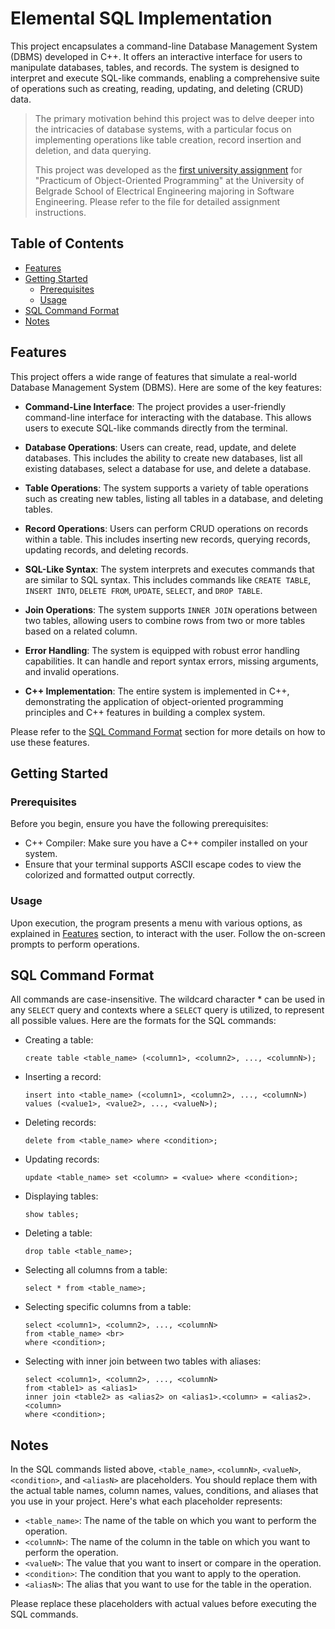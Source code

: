 # Elemental SQL Implementation

This project encapsulates a command-line Database Management System (DBMS) developed in C++. It offers an interactive interface for users to manipulate databases, tables, and records. The system is designed to interpret and execute SQL-like commands, enabling a comprehensive suite of operations such as creating, reading, updating, and deleting (CRUD) data.
<br />


> The primary motivation behind this project was to delve deeper into the intricacies of database systems, with a particular focus on implementing operations like table creation, record insertion and deletion, and data querying.
>
> This project was developed as the [first university assignment](instructions.pdf) for "Practicum of Object-Oriented Programming" at the University of Belgrade School of Electrical Engineering majoring in Software Engineering. Please refer to the file for detailed assignment instructions.

## Table of Contents

- [Features](#features)
- [Getting Started](#getting-started)
  - [Prerequisites](#prerequisites)
  - [Usage](#usage)
- [SQL Command Format](#sql-command-format)
- [Notes](#notes)

## Features

This project offers a wide range of features that simulate a real-world Database Management System (DBMS). Here are some of the key features:

- **Command-Line Interface**: The project provides a user-friendly command-line interface for interacting with the database. This allows users to execute SQL-like commands directly from the terminal.

- **Database Operations**: Users can create, read, update, and delete databases. This includes the ability to create new databases, list all existing databases, select a database for use, and delete a database.

- **Table Operations**: The system supports a variety of table operations such as creating new tables, listing all tables in a database, and deleting tables.

- **Record Operations**: Users can perform CRUD operations on records within a table. This includes inserting new records, querying records, updating records, and deleting records.

- **SQL-Like Syntax**: The system interprets and executes commands that are similar to SQL syntax. This includes commands like `CREATE TABLE`, `INSERT INTO`, `DELETE FROM`, `UPDATE`, `SELECT`, and `DROP TABLE`.

- **Join Operations**: The system supports `INNER JOIN` operations between two tables, allowing users to combine rows from two or more tables based on a related column.

- **Error Handling**: The system is equipped with robust error handling capabilities. It can handle and report syntax errors, missing arguments, and invalid operations.

- **C++ Implementation**: The entire system is implemented in C++, demonstrating the application of object-oriented programming principles and C++ features in building a complex system.

Please refer to the [SQL Command Format](#sql-command-format) section for more details on how to use these features.


## Getting Started

### Prerequisites

Before you begin, ensure you have the following prerequisites:

- C++ Compiler: Make sure you have a C++ compiler installed on your system.
- Ensure that your terminal supports ASCII escape codes to view the colorized and formatted output correctly.

### Usage

Upon execution, the program presents a menu with various options, as explained in [Features](#features) section, to interact with the user. Follow the on-screen prompts to perform operations.


## SQL Command Format 
All commands are case-insensitive. The wildcard character * can be used in any `SELECT` query and contexts where a `SELECT` query is utilized, to represent all possible values. Here are the formats for the SQL commands:
- Creating a table:
  ```
  create table <table_name> (<column1>, <column2>, ..., <columnN>);
  ```
- Inserting a record:
  ```
  insert into <table_name> (<column1>, <column2>, ..., <columnN>) values (<value1>, <value2>, ..., <valueN>);
  ```
- Deleting records:
  ```
  delete from <table_name> where <condition>;
  ```
- Updating records:
  ```
  update <table_name> set <column> = <value> where <condition>;
  ```
- Displaying tables:
  ```
  show tables;
  ```
- Deleting a table:
  ```
  drop table <table_name>;
  ```
- Selecting all columns from a table:
  ```
  select * from <table_name>;
  ```
- Selecting specific columns from a table:  
  ```
  select <column1>, <column2>, ..., <columnN>
  from <table_name> <br>
  where <condition>;
  ```
- Selecting with inner join between two tables with aliases:
  ```
  select <column1>, <column2>, ..., <columnN>
  from <table1> as <alias1>
  inner join <table2> as <alias2> on <alias1>.<column> = <alias2>.<column>
  where <condition>;
  ```
  
## Notes

In the SQL commands listed above, `<table_name>`, `<columnN>`, `<valueN>`, `<condition>`, and `<aliasN>` are placeholders. You should replace them with the actual table names, column names, values, conditions, and aliases that you use in your project. Here's what each placeholder represents:

- `<table_name>`: The name of the table on which you want to perform the operation.
- `<columnN>`: The name of the column in the table on which you want to perform the operation.
- `<valueN>`: The value that you want to insert or compare in the operation.
- `<condition>`: The condition that you want to apply to the operation.
- `<aliasN>`: The alias that you want to use for the table in the operation.

Please replace these placeholders with actual values before executing the SQL commands.
